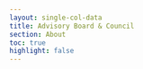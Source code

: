 ```yaml
---
layout: single-col-data
title: Advisory Board & Council
section: About
toc: true
highlight: false
---
```

